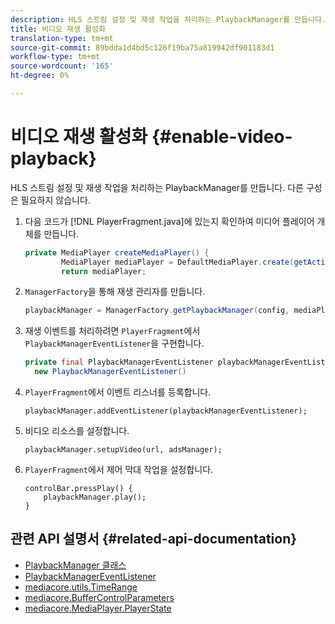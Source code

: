 ```yaml
---
description: HLS 스트림 설정 및 재생 작업을 처리하는 PlaybackManager를 만듭니다. 다른 구성은 필요하지 않습니다.
title: 비디오 재생 활성화
translation-type: tm+mt
source-git-commit: 89bdda1d4bd5c126f19ba75a819942df901183d1
workflow-type: tm+mt
source-wordcount: '165'
ht-degree: 0%

---
```



# 비디오 재생 활성화 {#enable-video-playback}

HLS 스트림 설정 및 재생 작업을 처리하는 PlaybackManager를 만듭니다. 다른 구성은 필요하지 않습니다.

1. 다음 코드가 [!DNL PlayerFragment.java]에 있는지 확인하여 미디어 플레이어 개체를 만듭니다.

   ```java
   private MediaPlayer createMediaPlayer() { 
           MediaPlayer mediaPlayer = DefaultMediaPlayer.create(getActivity().getApplicationContext()); 
           return mediaPlayer;
   ```

   <!-- I've duplicated this information. It also exists in the PlayerFragment section, just before the Feature manager section. I figured that I should have it here as well, in case they jump directly to this section.-->

1. `ManagerFactory`을 통해 재생 관리자를 만듭니다.

   ```java
   playbackManager = ManagerFactory.getPlaybackManager(config, mediaPlayer);
   ```

1. 재생 이벤트를 처리하려면 `PlayerFragment`에서 `PlaybackManagerEventListener`을 구현합니다.

   ```java
   private final PlaybackManagerEventListener playbackManagerEventListener =  
     new PlaybackManagerEventListener() 
   ```

1. `PlayerFragment`에서 이벤트 리스너를 등록합니다.

   ```
   playbackManager.addEventListener(playbackManagerEventListener);
   ```

1. 비디오 리소스를 설정합니다.

   ```
   playbackManager.setupVideo(url, adsManager); 
   ```

1. `PlayerFragment`에서 제어 막대 작업을 설정합니다.

   ```
   controlBar.pressPlay() { 
       playbackManager.play();  
   }
   ```

## 관련 API 설명서 {#related-api-documentation}

* [PlaybackManager 클래스](https://help.adobe.com/en_US/primetime/api/reference_implementation/android/javadoc/com/adobe/primetime/reference/manager/PlaybackManager.html)
* [PlaybackManagerEventListener](https://help.adobe.com/en_US/primetime/api/reference_implementation/android/javadoc/com/adobe/primetime/reference/manager/PlaybackManager.PlaybackManagerEventListener.html)
* [mediacore.utils.TimeRange](https://help.adobe.com/en_US/primetime/api/psdk/javadoc/com/adobe/mediacore/utils/TimeRange.html)
* [mediacore.BufferControlParameters](https://help.adobe.com/en_US/primetime/api/psdk/javadoc/com/adobe/mediacore/BufferControlParameters.html)
* [mediacore.MediaPlayer.PlayerState](https://help.adobe.com/en_US/primetime/api/psdk/javadoc/com/adobe/mediacore/MediaPlayer.PlayerState.html)